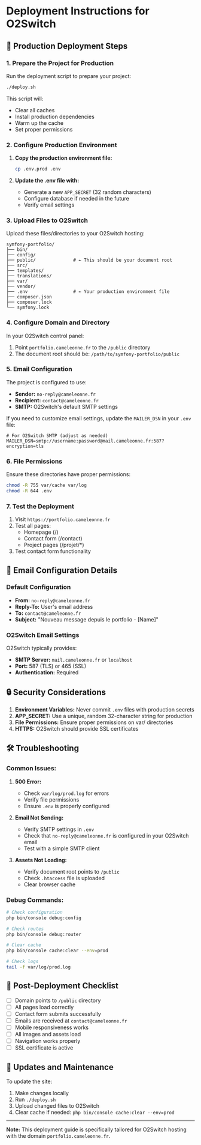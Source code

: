 # Deployment Instructions for O2Switch

## 🚀 Production Deployment Steps

### 1. Prepare the Project for Production

Run the deployment script to prepare your project:

```bash
./deploy.sh
```

This script will:
- Clear all caches
- Install production dependencies
- Warm up the cache
- Set proper permissions

### 2. Configure Production Environment

1. **Copy the production environment file:**
   ```bash
   cp .env.prod .env
   ```

2. **Update the .env file with:**
   - Generate a new `APP_SECRET` (32 random characters)
   - Configure database if needed in the future
   - Verify email settings

### 3. Upload Files to O2Switch

Upload these files/directories to your O2Switch hosting:

```
symfony-portfolio/
├── bin/
├── config/
├── public/              # ← This should be your document root
├── src/
├── templates/
├── translations/
├── var/
├── vendor/
├── .env                 # ← Your production environment file
├── composer.json
├── composer.lock
└── symfony.lock
```

### 4. Configure Domain and Directory

In your O2Switch control panel:
1. Point `portfolio.cameleonne.fr` to the `/public` directory
2. The document root should be: `/path/to/symfony-portfolio/public`

### 5. Email Configuration

The project is configured to use:
- **Sender:** `no-reply@cameleonne.fr`
- **Recipient:** `contact@cameleonne.fr`
- **SMTP:** O2Switch's default SMTP settings

If you need to customize email settings, update the `MAILER_DSN` in your `.env` file:

```env
# For O2Switch SMTP (adjust as needed)
MAILER_DSN=smtp://username:password@mail.cameleonne.fr:587?encryption=tls
```

### 6. File Permissions

Ensure these directories have proper permissions:
```bash
chmod -R 755 var/cache var/log
chmod -R 644 .env
```

### 7. Test the Deployment

1. Visit `https://portfolio.cameleonne.fr`
2. Test all pages:
   - Homepage (/)
   - Contact form (/contact)
   - Project pages (/projet/*)
3. Test contact form functionality

## 📧 Email Configuration Details

### Default Configuration
- **From:** `no-reply@cameleonne.fr`
- **Reply-To:** User's email address
- **To:** `contact@cameleonne.fr`
- **Subject:** "Nouveau message depuis le portfolio - [Name]"

### O2Switch Email Settings
O2Switch typically provides:
- **SMTP Server:** `mail.cameleonne.fr` or `localhost`
- **Port:** 587 (TLS) or 465 (SSL)
- **Authentication:** Required

## 🔒 Security Considerations

1. **Environment Variables:** Never commit `.env` files with production secrets
2. **APP_SECRET:** Use a unique, random 32-character string for production
3. **File Permissions:** Ensure proper permissions on var/ directories
4. **HTTPS:** O2Switch should provide SSL certificates

## 🛠️ Troubleshooting

### Common Issues:

1. **500 Error:**
   - Check `var/log/prod.log` for errors
   - Verify file permissions
   - Ensure `.env` is properly configured

2. **Email Not Sending:**
   - Verify SMTP settings in `.env`
   - Check that `no-reply@cameleonne.fr` is configured in your O2Switch email
   - Test with a simple SMTP client

3. **Assets Not Loading:**
   - Verify document root points to `/public`
   - Check `.htaccess` file is uploaded
   - Clear browser cache

### Debug Commands:
```bash
# Check configuration
php bin/console debug:config

# Check routes
php bin/console debug:router

# Clear cache
php bin/console cache:clear --env=prod

# Check logs
tail -f var/log/prod.log
```

## 📝 Post-Deployment Checklist

- [ ] Domain points to `/public` directory
- [ ] All pages load correctly
- [ ] Contact form submits successfully
- [ ] Emails are received at `contact@cameleonne.fr`
- [ ] Mobile responsiveness works
- [ ] All images and assets load
- [ ] Navigation works properly
- [ ] SSL certificate is active

## 🔄 Updates and Maintenance

To update the site:
1. Make changes locally
2. Run `./deploy.sh`
3. Upload changed files to O2Switch
4. Clear cache if needed: `php bin/console cache:clear --env=prod`

---

**Note:** This deployment guide is specifically tailored for O2Switch hosting with the domain `portfolio.cameleonne.fr`.